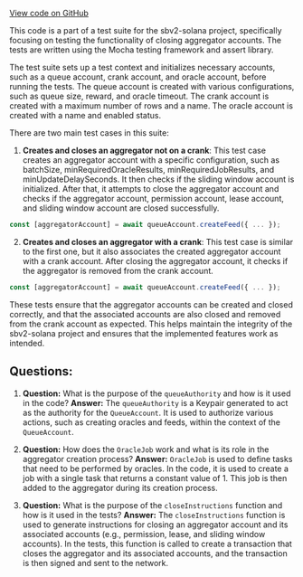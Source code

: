 [View code on GitHub](https://github.com/switchboard-xyz/sbv2-solana/blob/master/javascript/solana.js/test/close.spec.ts)

This code is a part of a test suite for the sbv2-solana project, specifically focusing on testing the functionality of closing aggregator accounts. The tests are written using the Mocha testing framework and assert library.

The test suite sets up a test context and initializes necessary accounts, such as a queue account, crank account, and oracle account, before running the tests. The queue account is created with various configurations, such as queue size, reward, and oracle timeout. The crank account is created with a maximum number of rows and a name. The oracle account is created with a name and enabled status.

There are two main test cases in this suite:

1. **Creates and closes an aggregator not on a crank**: This test case creates an aggregator account with a specific configuration, such as batchSize, minRequiredOracleResults, minRequiredJobResults, and minUpdateDelaySeconds. It then checks if the sliding window account is initialized. After that, it attempts to close the aggregator account and checks if the aggregator account, permission account, lease account, and sliding window account are closed successfully.

```javascript
const [aggregatorAccount] = await queueAccount.createFeed({ ... });
```

2. **Creates and closes an aggregator with a crank**: This test case is similar to the first one, but it also associates the created aggregator account with a crank account. After closing the aggregator account, it checks if the aggregator is removed from the crank account.

```javascript
const [aggregatorAccount] = await queueAccount.createFeed({ ... });
```

These tests ensure that the aggregator accounts can be created and closed correctly, and that the associated accounts are also closed and removed from the crank account as expected. This helps maintain the integrity of the sbv2-solana project and ensures that the implemented features work as intended.
## Questions: 
 1. **Question:** What is the purpose of the `queueAuthority` and how is it used in the code?
   **Answer:** The `queueAuthority` is a Keypair generated to act as the authority for the `QueueAccount`. It is used to authorize various actions, such as creating oracles and feeds, within the context of the `QueueAccount`.

2. **Question:** How does the `OracleJob` work and what is its role in the aggregator creation process?
   **Answer:** `OracleJob` is used to define tasks that need to be performed by oracles. In the code, it is used to create a job with a single task that returns a constant value of 1. This job is then added to the aggregator during its creation process.

3. **Question:** What is the purpose of the `closeInstructions` function and how is it used in the tests?
   **Answer:** The `closeInstructions` function is used to generate instructions for closing an aggregator account and its associated accounts (e.g., permission, lease, and sliding window accounts). In the tests, this function is called to create a transaction that closes the aggregator and its associated accounts, and the transaction is then signed and sent to the network.